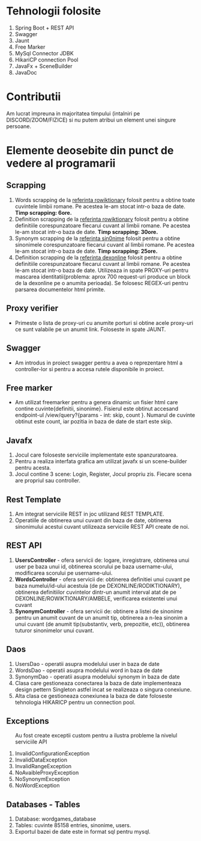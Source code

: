 <!DOCTYPE html>
<html>
<head>
</head>
<body>
  <h1>Tehnologii folosite</h1>
  <ol>
    <li>Spring Boot + REST API</li>
    <li>Swagger</li>
    <li>Jaunt</li>
    <li>Free Marker</li>
    <li>MySql Connector JDBK</li>
    <li>HikariCP connection Pool</li>
    <li>JavaFx + SceneBuilder</li>
    <li>JavaDoc</li>
  </ol>
  <h1>Contributii</h1>
  <p>Am lucrat impreuna in majoritatea timpului (intalniri pe DISCORD/ZOOM/FIZICE) si nu putem atribui un element unei singure persoane.</p>
  <h1>Elemente deosebite din punct de vedere al programarii</h1>
  <h2>Scrapping</h2>
  <ol>
    <li>Words scrapping de la <a href="https://ro.wiktionary.org/">referinta rowiktionary</a> folosit pentru a obtine toate cuvintele limbii romane. Pe acestea le-am stocat intr-o baza de date. <strong>Timp scrapping: 6ore.</strong></li>
    <li>Definition scrapping de la <a href="https://ro.wiktionary.org/">referinta rowiktionary</a> folosit pentru a obtine definitiile corespunzatoare fiecarui cuvant al limbii romane. Pe acestea le-am stocat intr-o baza de date. <strong>Timp scrapping: 30ore.</strong></li>
    <li>Synonym scrapping de la <a href="https://sin0nime.com/">referinta sin0nime</a> folosit pentru a obtine sinonimele corespunzatoare fiecarui cuvant al limbii romane. Pe acestea le-am stocat intr-o baza de date. <strong>Timp scrapping: 25ore.</strong></li>
    <li>Definition scrapping de la <a href="https://dexonline.ro/">referinta dexonline</a> folosit pentru a obtine definitiile corespunzatoare fiecarui cuvant al limbii romane. Pe acestea le-am stocat intr-o baza de date. Utilizeaza in spate PROXY-uri pentru mascarea identitatii(problema: aprox 700 request-uri produce un block de la dexonline pe o anumita perioada). Se folosesc REGEX-uri pentru parsarea documentelor html primite.</li>
  </ol>  
  <h2>Proxy verifier</h2>
  <ul>
      <li>Primeste o lista de proxy-uri cu anumite porturi si obtine acele proxy-uri ce sunt valabile pe un anumit link. Foloseste in spate JAUNT.</li>  
  </ul>
  <h2>Swagger</h2>
  <ul>
      <li>Am introdus in proiect swagger pentru a avea o reprezentare html a controller-lor si pentru a accesa rutele disponibile in proiect.</li>  
  </ul>
  <h2>Free marker</h2>
  <ul>
    <li>Am utilizat freemarker pentru a genera dinamic un fisier html care contine cuvinte{definitii, sinonime}. Fisierul este obtinut accesand endpoint-ul /view/query?{params - int: skip, count }. Numarul de cuvinte obtinut este count, iar pozitia in baza de date de start este skip. </li>
  </ul>
  <h2>Javafx</h2>
  <ol>
    <li>Jocul care foloseste serviciile implementate este spanzuratoarea.</li>
    <li>Pentru a realiza interfata grafica am utilizat javafx si un scene-builder pentru acesta.</li>
    <li>Jocul contine 3 scene: Login, Register, Jocul propriu zis. Fiecare scena are propriul sau controller.</li>
  </ol>
  <h2>Rest Template</h2>
  <ol>
    <li>Am integrat serviciile REST in joc utilizand REST TEMPLATE.</li>
    <li>Operatiile de obtinerea unui cuvant din baza de date, obtinerea sinonimului acestui cuvant utilizeaza serviciile REST API create de noi.</li>
  </ol>
  <h2>REST API</h2>
  <ol>
    <li><strong>UsersController</strong> - ofera servicii de: logare, inregistrare, obtinerea unui user pe baza unui id, obtinerea scorului pe baza username-ului, modificarea scorului pe username-ului.</li>
    <li><strong>WordsController</strong> - ofera servicii de: obtinerea definitiei unui cuvant pe baza numelui/id-ului acestuia (de pe DEXONLINE/RODIKTIONARY), obtinerea definitiilor cuvintelor dintr-un anumit interval atat de pe DEXONLINE/ROWIKTIONARY/AMBELE, verificarea existentei unui cuvant</li>
    <li><strong>SynonymController</strong> - ofera servicii de: obtinere a listei de sinonime pentru un anumit cuvant de un anumit tip, obtinerea a n-lea sinonim a unui cuvant (de anumit tip(substantiv, verb, prepozitie, etc)), obtinerea tuturor sinonimelor unui cuvant. </li>
  </ol>
  <h2>Daos</h2>
  <ol>
    <li> UsersDao - operatii asupra modelului user in baza de date</li>
    <li> WordsDao - operatii asupra modelului word in baza de date</li>
    <li> SynonymDao - operatii asupra modelului synonym in baza de date</li>
    <li> Clasa care gestioneaza conectarea la baza de date implementeaza design pettern Singleton astfel incat se realizeaza o singura conexiune.</li>
    <li> Alta clasa ce gestioneaza conexiunea la baza de date foloseste tehnologia HIKARICP pentru un connection pool. </li>
  </ol> 
  <h2>Exceptions</h2>
  <ol>
    <p>Au fost create exceptii custom pentru a ilustra probleme la nivelul serviciile API</p>
    <li>InvalidConfigurationException</li>
    <li>InvalidDataException</li>
    <li>InvalidRangeException</li>
    <li>NoAvaibleProxyException</li>
    <li>NoSynonymException</li>
    <li>NoWordException</li>
  </ol>
  <h2>Databases - Tables</h2>
  <ol>
    <li>Database: wordgames_database</li>
    <li>Tables: cuvinte 85158 entries, sinonime, users.</li>
    <li>Exportul bazei de date este in format sql pentru mysql.</li> 
  </ol>  
</body>
</html>
